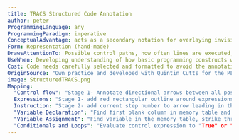 ```yaml
---
title: TRACS Structured Code Annotation
author: peter
ProgrammingLanguage: any
ProgrammingParadigm: imperative
ConceptualAdvantage: acts as a secondary notation for overlaying invisible aspects of code execution mechanisms onto the code and provides a full trace history
Form: Representation (hand-made)
DrawsAttentionTo: Possible control paths, how often lines are executed, expression evaluation and declaring, initialising, accessing and updating variables
UseWhen: Developing understanding of how basic programming constructs work
Cost: Code needs carefully selected and formatted to avoid the annotation process becoming too difficult and time consuming
OriginSource: "Own practice and developed with Quintin Cutts for the PLAN C project."
image: StructuredTRACS.png
Mapping:
  "Control flow": "Stage 1- Annotate directional arrows between all possible control paths in the code."
  Expressions: "Stage 1- add red rectangular outline around expressions.  Stage 2- copy expression, substitute values and evaluate it in expression evaluation area."
  Instruction: "Stage 2- add current step number to arrow leading in then execute by adding to, or looking up, information in memory table, expression evaluator or output areas."
  "Variable Declaration": "Find first blank column in memory table and add name of variable in first row. Value added underneath if initialised"
  "Variable Assignment": "Find variable in the memory table, strike through existing entry and add an entry to the row below"
  "Conditionals and Loops": "Evaluate control expression to "True" or "False" then follow relevant labelled control path to the next instruction."
---
```

